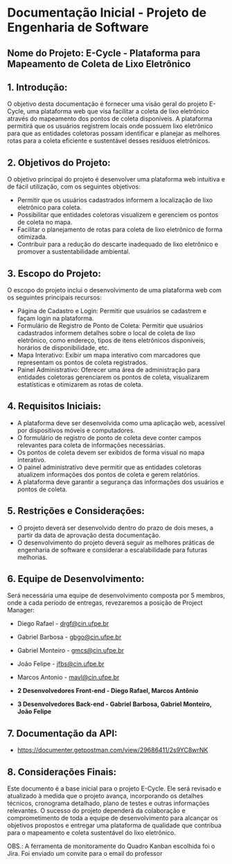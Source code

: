 # Documentação Inicial - Projeto de Engenharia de Software

## Nome do Projeto: E-Cycle - Plataforma para Mapeamento de Coleta de Lixo Eletrônico

## 1. Introdução:
O objetivo desta documentação é fornecer uma visão geral do projeto E-Cycle, uma plataforma web que visa facilitar a coleta de lixo eletrônico através do mapeamento dos pontos de coleta disponíveis. A plataforma permitirá que os usuários registrem locais onde possuem lixo eletrônico para que as entidades coletoras possam identificar e planejar as melhores rotas para a coleta eficiente e sustentável desses resíduos eletrônicos.

## 2. Objetivos do Projeto:
O objetivo principal do projeto é desenvolver uma plataforma web intuitiva e de fácil utilização, com os seguintes objetivos:

- Permitir que os usuários cadastrados informem a localização de lixo eletrônico para coleta.
- Possibilitar que entidades coletoras visualizem e gerenciem os pontos de coleta no mapa.
- Facilitar o planejamento de rotas para coleta de lixo eletrônico de forma otimizada.
- Contribuir para a redução do descarte inadequado de lixo eletrônico e promover a sustentabilidade ambiental.

## 3. Escopo do Projeto:
O escopo do projeto inclui o desenvolvimento de uma plataforma web com os seguintes principais recursos:

- Página de Cadastro e Login: Permitir que usuários se cadastrem e façam login na plataforma.
- Formulário de Registro de Ponto de Coleta: Permitir que usuários cadastrados informem detalhes sobre o local de coleta de lixo eletrônico, como endereço, tipos de itens eletrônicos disponíveis, horários de disponibilidade, etc.
- Mapa Interativo: Exibir um mapa interativo com marcadores que representam os pontos de coleta registrados.
- Painel Administrativo: Oferecer uma área de administração para entidades coletoras gerenciarem os pontos de coleta, visualizarem estatísticas e otimizarem as rotas de coleta.

## 4. Requisitos Iniciais:
- A plataforma deve ser desenvolvida como uma aplicação web, acessível por dispositivos móveis e computadores.
- O formulário de registro de ponto de coleta deve conter campos relevantes para coleta de informações necessárias.
- Os pontos de coleta devem ser exibidos de forma visual no mapa interativo.
- O painel administrativo deve permitir que as entidades coletoras atualizem informações dos pontos de coleta e gerem relatórios.
- A plataforma deve garantir a segurança das informações dos usuários e pontos de coleta.

## 5. Restrições e Considerações:
- O projeto deverá ser desenvolvido dentro do prazo de dois meses, a partir da data de aprovação desta documentação.
- O desenvolvimento do projeto deverá seguir as melhores práticas de engenharia de software e considerar a escalabilidade para futuras melhorias.

## 6. Equipe de Desenvolvimento:
Será necessária uma equipe de desenvolvimento composta por 5 membros, onde a cada período de entregas, revezaremos a posição de Project Manager:
- Diego Rafael - drgf@cin.ufpe.br
- Gabriel Barbosa - gbgo@cin.ufpe.br
- Gabriel Monteiro - gmcs@cin.ufpe.br
- João Felipe - jfbs@cin.ufpe.br
- Marcos Antonio - mavl@cin.ufpe.br

- **2 Desenvolvedores Front-end - Diego Rafael, Marcos Antônio**
- **3 Desenvolvedores Back-end - Gabriel Barbosa, Gabriel Monteiro, João Felipe**
  
## 7. Documentação da API:
- https://documenter.getpostman.com/view/29686411/2s9YC8wrNK

## 8. Considerações Finais:
Este documento é a base inicial para o projeto E-Cycle. Ele será revisado e atualizado à medida que o projeto avança, incorporando os detalhes técnicos, cronograma detalhado, plano de testes e outras informações relevantes. O sucesso do projeto dependerá da colaboração e comprometimento de toda a equipe de desenvolvimento para alcançar os objetivos propostos e entregar uma plataforma de qualidade que contribua para o mapeamento e coleta sustentável do lixo eletrônico.


OBS.: A ferramenta de monitoramente do Quadro Kanban escolhida foi o Jira. Foi enviado um convite para o email do professor
